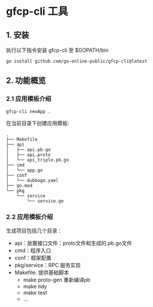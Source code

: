 # gfcp-cli 工具

## 1. 安装

执行以下指令安装 gfcp-cli 至 $GOPATH/bin

```
go install github.com/go-online-public/gfcp-cli@latest
```

## 2. 功能概览

### 2.1 应用模板介绍

```
gfcp-cli newApp .
```

在当前目录下创建应用模板: 

```
.
├── Makefile
├── api
│   ├── api.pb.go
│   ├── api.proto
│   └── api_triple.pb.go
├── cmd
│   └── app.go
├── conf
│   └── dubbogo.yaml
├── go.mod
└── pkg
    └── service
        └── service.go
```

### 2.2 应用模板介绍

生成项目包括几个目录：

- api：放置接口文件：proto文件和生成的.pb.go文件
- cmd：程序入口
- conf：框架配置
- pkg/service：RPC 服务实现
- Makefile: 提供基础脚本
  - make proto-gen 重新编译pb
  - make tidy
  - make test
  - ...


